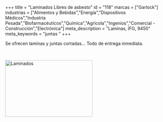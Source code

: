 +++
title = "Laminados Libres de asbesto"
id = "118"
marcas = ["Garlock"]
industrias = ["Alimentos y Bebidas","Energía","Dispositivos Médicos","Industria Pesada","Biofarmacéuticos","Química","Agrícola","Ingenios","Comercial - Construcción","Electrónica"]
meta_description = "Laminas, IFG, 9450"
meta_keywords = "juntas "
+++
<p>Se ofrecen laminas y juntas cortadas... Todo de entrega inmediata.</p>
<p> </p>
<p><img src="images/productos/a9b2a1515f4d16504b93bd07527dddfb-GJC.jpg" alt="Laminados" width="279" height="181" /></p>